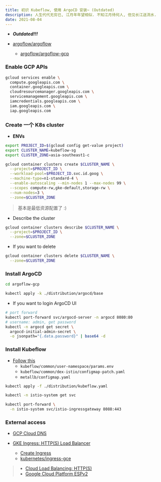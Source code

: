 ```yaml
---
title: 初识 Kubeflow, 使用 ArgoCD 安装~ (Outdated)
description: 人生代代无穷已, 江月年年望相似. 不知江月待何人, 但见长江送流水.
date: 2021-08-04
---
```


* ***Outdated!!!***

* [argoflow/argoflow](https://github.com/argoflow/argoflow)
  - [argoflow/argoflow-gcp](https://github.com/argoflow/argoflow-gcp)

### Enable GCP APIs

```zsh
gcloud services enable \
  compute.googleapis.com \
  container.googleapis.com \
  cloudresourcemanager.googleapis.com \
  servicemanagement.googleapis.com \
  iamcredentials.googleapis.com \
  iam.googleapis.com \
  iap.googleapis.com
```

### Create 一个 K8s cluster

* **ENVs**

```zsh
export PROJECT_ID=$(gcloud config get-value project)
export CLUSTER_NAME=kubeflow-sg
export CLUSTER_ZONE=asia-southeast1-c
```

```zsh
gcloud container clusters create $CLUSTER_NAME \
  --project=$PROJECT_ID \
  --workload-pool=$PROJECT_ID.svc.id.goog \
  --machine-type=n1-standard-4 \
  --enable-autoscaling --min-nodes 1 --max-nodes 99 \
  --scopes compute-rw,gke-default,storage-rw \
  --num-nodes=3 \
  --zone=$CLUSTER_ZONE
```

> 基本是最低资源配置了 :)

* Describe the cluster

```zsh
gcloud container clusters describe $CLUSTER_NAME \
  --project=$PROJECT_ID \
  --zone=$CLUSTER_ZONE
```

* If you want to delete

```zsh
gcloud container clusters delete $CLUSTER_NAME \
  --zone=$CLUSTER_ZONE
```

### Install ArgoCD

```zsh
cd argoflow-gcp
```

```zsh
kubectl apply -k ./distribution/argocd/base
```

* If you want to login ArgoCD UI

```zsh
# port forward
kubectl port-forward svc/argocd-server -n argocd 8080:80
# username: admin, get password
kubectl -n argocd get secret \
  argocd-initial-admin-secret \
  -o jsonpath="{.data.password}" | base64 -d
```

### Install Kubeflow

* [Follow this](https://github.com/argoflow/argoflow-gcp#installing-kubeflow)
  - `kubeflow/common/user-namespace/params.env`
  - `kubeflow/common/dex-istio/configmap-patch.yaml`
  - `metallb/configmap.yaml`

```zsh
kubectl apply -f ./distribution/kubeflow.yaml
```

```zsh
kubectl -n istio-system get svc

kubectl port-forward \
  -n istio-system svc/istio-ingressgateway 8088:443
```

### External access

* [GCP Cloud DNS](https://cloud.google.com/dns)

* [GKE Ingress: HTTP(S) Load Balancer](https://cloud.google.com/kubernetes-engine/docs/tutorials/http-balancer)
  - [Create Ingress](https://cloud.google.com/kubernetes-engine/docs/tutorials/http-balancer#creating_an_ingress_resource)
  - [kubernetes/ingress-gce](https://github.com/kubernetes/ingress-gce)

> - [Cloud Load Balancing: HTTP(S)](https://cloud.google.com/load-balancing/docs/https)
> - [Google Cloud Platform ESPv2](https://github.com/GoogleCloudPlatform/esp-v2)
